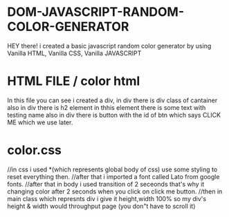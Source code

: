 # DOM-JAVASCRIPT-RANDOM-COLOR-GENERATOR
 HEY there! i created a basic javascript random color generator by using Vanilla HTML, Vanilla CSS, Vanilla JAVASCRIPT   
 
# HTML FILE / color html
In this file you can see i created a div,  in div there is div class of cantainer also in div there is h2 element in thhis element there is some text with testing name also in div there is button with the id of btn which says CLICK ME which we use later.

# color.css 
//in css i used *(which represents global body of css) use some styling to reset everything then.
//after that i imported a font called Lato from google fonts.
//after that in body i used transition of 2 seceonds that's why it changing color after 2 seconds when you click on click me button.
//then in main class which represnts div i give it height,width 100% so my div's height & width would throughput page (you don"t have to scroll it)
